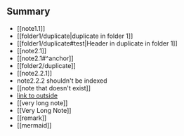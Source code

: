 

## Summary

- [[note1.1]]
- [[folder1/duplicate|duplicate in folder 1]]
- [[folder1/duplicate#test|Header in duplicate in folder 1]]
- [[note2.1]]
- [[note2.1#^anchor]]
- [[folder2/duplicate]]
- [[note2.2.1]]
- note2.2.2 shouldn't be indexed
- [[note that doesn't exist]]
- [link to outside](https://google.com/)
- [[very long note]]
- [[Very Long Note]]
- [[remark]]
- [[mermaid]]
